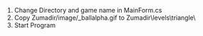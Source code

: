 1. Change Directory and game name in MainForm.cs
2. Copy Zumadir/image/\_ballalpha.gif to Zumadir\levels\triangle\
3. Start Program
